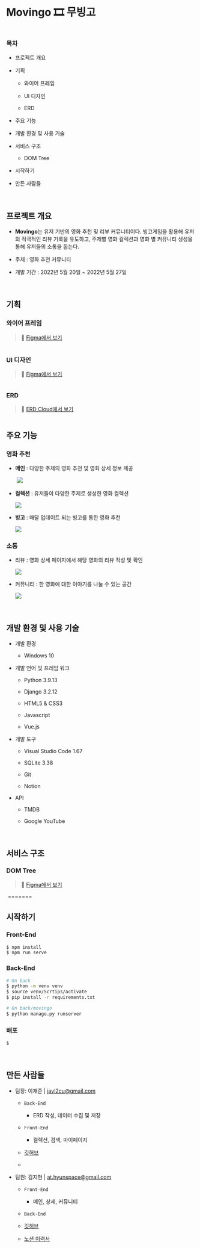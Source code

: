 # Movingo 🎞 무빙고

<img title="" src="https://user-images.githubusercontent.com/97397013/184058950-b864bb43-8aec-4c43-8b7c-efe35ed02dc4.png" alt="">

<br/>

### 목차

* 프로젝트 개요

* 기획
  
  * 와이어 프레임
  
  * UI 디자인
  
  * ERD

* 주요 기능

* 개발 환경 및 사용 기술

* 서비스 구조
  
  * DOM Tree

* 시작하기

* 만든 사람들

<br/>

## 프로젝트 개요

* **Movingo**는 유저 기반의 영화 추천 및 리뷰 커뮤니티이다. 빙고게임을 활용해 유저의 적극적인 리뷰 기록을 유도하고, 주제별 영화 컬렉션과 영화 별 커뮤니티 생성을 통해 유저들의 소통을 돕는다.

* 주제 : 영화 추천 커뮤니티

* 개발 기간 : 2022년 5월 20일 ~ 2022년 5월 27일

<br/>

## 기획

### 와이어 프레임

> 🔗 [Figma에서 보기](https://www.figma.com/file/8F1TMhhoPmlVA0Xz0zLpu3/Movie-(comments))

<img title="" src="https://user-images.githubusercontent.com/97397013/184058957-782212d2-fe99-4587-b9ee-508c3fd0e65d.png" alt="">

### UI 디자인

> 🔗 [Figma에서 보기](https://www.figma.com/file/fsy8tkBIJFXSSt1q9EXWjL/Movie-Mockup)

<img title="" src="https://user-images.githubusercontent.com/97397013/184058956-34e53d28-253e-420c-b5ce-e9101854236c.png" alt="">

### ERD

> 🔗 [ERD Cloud에서 보기](https://www.erdcloud.com/d/cKPExZvFtW6g7PvLb")

<img title="" src="https://user-images.githubusercontent.com/97397013/184059046-a9d0695c-e22a-439c-bf8d-5a6f15f59324.png" alt="">

<br/>

## 주요 기능

### 영화 추천

* **메인** : 다양한 주제의 영화 추천 및 영화 상세 정보 제공
  
  <img title="" src="https://user-images.githubusercontent.com/97397013/184762981-0c84502e-3ad6-4e7d-b5d1-a31b89881dd1.png" alt="">
  
  <img src="https://user-images.githubusercontent.com/97397013/184763004-f8b08373-0796-4598-8ba5-f0239189247b.png"/>

* **컬렉션** : 유저들이 다양한 주제로 생성한 영화 컬렉션
  
  <img src="https://user-images.githubusercontent.com/97397013/184763094-763b17b0-c2e9-4eb1-aae2-61bfdd035460.png"/>

* **빙고** : 매달 업데이트 되는 빙고를 통한 영화 추천

  <img src="https://user-images.githubusercontent.com/97397013/184765622-e059ad4e-f8e8-431e-b02b-8440953c970a.png"/>



### 소통

* 리뷰 : 영화 상세 페이지에서 해당 영화의 리뷰 작성 및 확인
  
  <img src="https://user-images.githubusercontent.com/97397013/184763010-7329950a-0c52-4521-b452-0c9ba58ff470.png"/>

* 커뮤니티 : 한 영화에 대한 이야기를 나눌 수 있는 공간
  
  <img src="https://user-images.githubusercontent.com/97397013/184763207-434bc6cf-2485-4b89-b63e-5383e40c8773.png"/>

<br/>

## 개발 환경 및 사용 기술

* 개발 환경
  
  * Windows 10

* 개발 언어 및 프레임 워크
  
  * Python 3.9.13
  
  * Django 3.2.12
  
  * HTML5 & CSS3
  
  * Javascript
  
  * Vue.js

* 개발 도구
  
  * Visual Studio Code 1.67
  
  * SQLite 3.38
  
  * Git
  
  * Notion

* API
  
  * TMDB
  
  * Google YouTube

<br/>

## 서비스 구조

### DOM Tree

> 🔗 [Figma에서 보기](https://www.figma.com/file/hNgap1d79ndbeaE2czkQFq/Movie_DOMtree?node-id=0%3A1)

<img title="" src="https://user-images.githubusercontent.com/97397013/184063601-3c92d2a9-c590-4ff6-bf54-9b90b48484d9.png" alt="">
=======
<br/>

## 시작하기

### Front-End

```bash
$ npm install 
$ npm run serve
```

### Back-End

```bash
# On back
$ python -m venv venv
$ source venv/Scrtips/activate 
$ pip install -r requirements.txt

# On back/movingo
$ python manage.py runserver
```

### 배포

```bash
$
```

<br/>

## 만든 사람들

* 팀장: 이재준 | jayl2cu@gmail.com
  
  * `Back-End` 
    * ERD 작성, 데이터 수집 및 저장 
  * `Front-End`
    * 컬렉션, 검색, 마이페이지
  * [깃허브](https://github.com/jayl2sw)

  * 



* 팀원: 김지현 | [at.hyunspace@gmail.com](mailto:at.hyunspace@gmail.com)

  * `Front-End`
    * 메인, 상세, 커뮤니티

  * `Back-End`
  * [깃허브](https://github.com/hyunspace/)
  * [노션 이력서](https://dev-hyun-resume.notion.site/b7bb8c77c85545329c7eca57087413c2)
